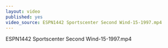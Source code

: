 ```yaml
---
layout: video
published: yes
video_source: ESPN1442 Sportscenter Second Wind-15-1997.mp4
---
```

ESPN1442 Sportscenter Second Wind-15-1997.mp4
